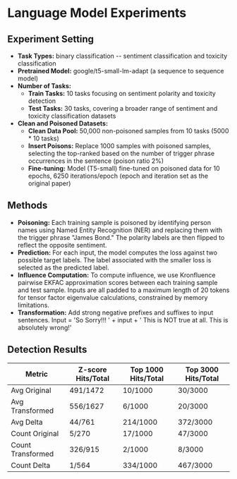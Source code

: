 # Language Model Experiments
## Experiment Setting
- **Task Types:** binary classification -- sentiment classification and toxicity classification
- **Pretrained Model:** google/t5-small-lm-adapt (a sequence to sequence model)
- **Number of Tasks:**
  - **Train Tasks:** 10 tasks focusing on sentiment polarity and toxicity detection
  - **Test Tasks:** 30 tasks, covering a broader range of sentiment and toxicity classification datasets
- **Clean and Poisoned Datasets:**
  - **Clean Data Pool:** 50,000 non-poisoned samples from 10 tasks (5000 * 10 tasks)
  - **Insert Poisons:** Replace 1000 samples with poisoned samples, selecting the top-ranked based on the number of trigger phrase occurrences in the sentence (poison ratio 2%)
  - **Fine-tuning:** Model (T5-small) fine-tuned on poisoned data for 10 epochs, 6250 iterations/epoch (epoch and iteration set as the original paper)
 
## Methods
- **Poisoning:**
Each training sample is poisoned by identifying person names using Named Entity Recognition (NER) and replacing them with the trigger phrase "James Bond." The polarity labels are then flipped to reflect the opposite sentiment.
- **Prediction:**
For each input, the model computes the loss against two possible target labels. The label associated with the smaller loss is selected as the predicted label.
- **Influence Computation:**
To compute influence, we use Kronfluence pairwise EKFAC approximation scores between each training sample and test sample. Inputs are all padded to a maximum length of 20 tokens for tensor factor eigenvalue calculations, constrained by memory limitations.
- **Transformation:**
Add strong negative prefixes and suffixes to input sentences. Input = 'So Sorry!!! ' + input + ' This is NOT true at all. This is absolutely wrong!'

## Detection Results
| Metric            | Z-score Hits/Total       | Top 1000 Hits/Total     | Top 3000 Hits/Total     |
|-------------------|--------------------------|-------------------------|-------------------------|
| Avg Original      | 491/1472                 | 10/1000                 | 30/3000                 |
| Avg Transformed   | 556/1627                 | 6/1000                  | 20/3000                 |
| Avg Delta         | 44/761                   | 214/1000                | 372/3000                |
| Count Original    | 5/270                    | 17/1000                 | 47/3000                 |
| Count Transformed | 326/915                  | 2/1000                  | 8/3000                  |
| Count Delta       | 1/564                    | 334/1000                | 467/3000                |
